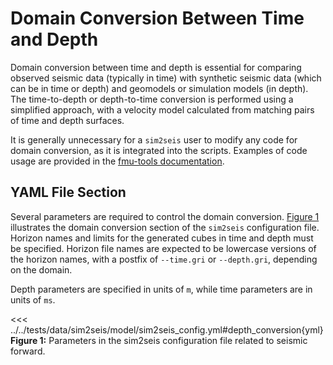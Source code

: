 # Domain Conversion Between Time and Depth

Domain conversion between time and depth is essential for comparing observed seismic data (typically in time) with
synthetic seismic data (which can be in time or depth) and geomodels or simulation models (in depth). The time-to-depth
or depth-to-time conversion is performed using a simplified approach, with a velocity model calculated from matching
pairs of time and depth surfaces.

It is generally unnecessary for a `sim2seis` user to modify any code for domain conversion, as it is integrated into the
scripts. Examples of code usage are provided in
the [fmu-tools documentation](https://equinor.github.io/fmu-tools/domain_conversion.html).

## YAML File Section

Several parameters are required to control the domain conversion. [Figure 1](#figure-1-domain-conversion-in-yaml)
illustrates the domain conversion section of the `sim2seis` configuration file. Horizon names and limits for the
generated cubes in time and depth must be specified. Horizon file names are expected to be lowercase versions of the
horizon names, with a postfix of `--time.gri` or `--depth.gri`, depending on the domain.

Depth parameters are specified in units of `m`, while time parameters are in units of `ms`.

<<< ../../tests/data/sim2seis/model/sim2seis_config.yml#depth_conversion{yml}
<span id="figure-1-domain-conversion-in-yaml"><strong>Figure 1:</strong> Parameters in the sim2seis configuration file related to seismic forward.</span>
